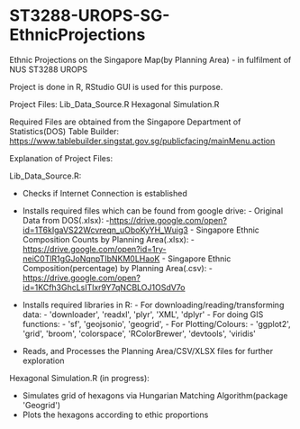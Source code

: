 # ST3288-UROPS-SG-EthnicProjections
Ethnic Projections on the Singapore Map(by Planning Area) - in fulfilment of NUS ST3288 UROPS

Project is done in R, RStudio GUI is used for this purpose.

Project Files:
Lib_Data_Source.R
Hexagonal Simulation.R

Required Files are obtained from the Singapore Department of Statistics(DOS) Table Builder:
    https://www.tablebuilder.singstat.gov.sg/publicfacing/mainMenu.action


Explanation of Project Files:

Lib_Data_Source.R:

- Checks if Internet Connection is established

- Installs required files which can be found from google drive: 
          - Original Data from DOS(.xlsx):
                  -https://drive.google.com/open?id=1T6kIgaVS22Wcvreqn_uOboKyYH_Wuig3
          - Singapore Ethnic Composition Counts by Planning Area(.xlsx):
                  -https://drive.google.com/open?id=1ry-neiC0TlR1gGJoNqnpTIbNKM0LHaoK
          - Singapore Ethnic Composition(percentage) by Planning Area(.csv):
                  -https://drive.google.com/open?id=1KCfh3GhcLsITlxr9Y7qNCBLOJ1OSdV7o
          
- Installs required libraries in R:
      - For downloading/reading/transforming data:
            -  'downloader', 'readxl', 'plyr', 'XML', 'dplyr'
      - For doing GIS functions:
            - 'sf', 'geojsonio', 'geogrid',
      - For Plotting/Colours:
            - 'ggplot2', 'grid', 'broom', 'colorspace', 'RColorBrewer', 'devtools', 'viridis' 

- Reads, and Processes the Planning Area/CSV/XLSX files for further exploration


Hexagonal Simulation.R (in progress):

- Simulates grid of hexagons via Hungarian Matching Algorithm(package 'Geogrid')
- Plots the hexagons according to ethic proportions
